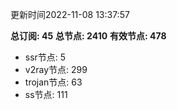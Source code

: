 更新时间2022-11-08 13:37:57

**总订阅: 45**
**总节点: 2410**
**有效节点: 478**
- ssr节点: 5
- v2ray节点: 299
- trojan节点: 63
- ss节点: 111
